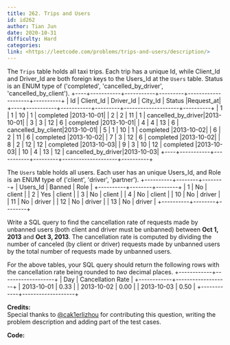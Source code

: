```yaml
---
title: 262. Trips and Users
id: id262
author: Tian Jun
date: 2020-10-31
difficulty: Hard
categories: 
link: <https://leetcode.com/problems/trips-and-users/description/>
---
```


The `Trips` table holds all taxi trips. Each trip has a unique Id, while
Client_Id and Driver_Id are both foreign keys to the Users_Id at the `Users`
table. Status is an ENUM type of ('completed', 'cancelled_by_driver',
'cancelled_by_client').
            +----+-----------+-----------+---------+--------------------+----------+    | Id | Client_Id | Driver_Id | City_Id |        Status      |Request_at|    +----+-----------+-----------+---------+--------------------+----------+    | 1  |     1     |    10     |    1    |     completed      |2013-10-01|    | 2  |     2     |    11     |    1    | cancelled_by_driver|2013-10-01|    | 3  |     3     |    12     |    6    |     completed      |2013-10-01|    | 4  |     4     |    13     |    6    | cancelled_by_client|2013-10-01|    | 5  |     1     |    10     |    1    |     completed      |2013-10-02|    | 6  |     2     |    11     |    6    |     completed      |2013-10-02|    | 7  |     3     |    12     |    6    |     completed      |2013-10-02|    | 8  |     2     |    12     |    12   |     completed      |2013-10-03|    | 9  |     3     |    10     |    12   |     completed      |2013-10-03|     | 10 |     4     |    13     |    12   | cancelled_by_driver|2013-10-03|    +----+-----------+-----------+---------+--------------------+----------+    

The `Users` table holds all users. Each user has an unique Users_Id, and Role
is an ENUM type of ('client', 'driver', 'partner').
            +----------+--------+--------+    | Users_Id | Banned |  Role  |    +----------+--------+--------+    |    1     |   No   | client |    |    2     |   Yes  | client |    |    3     |   No   | client |    |    4     |   No   | client |    |    10    |   No   | driver |    |    11    |   No   | driver |    |    12    |   No   | driver |    |    13    |   No   | driver |    +----------+--------+--------+    

Write a SQL query to find the cancellation rate of requests made by unbanned
users (both client and driver must be unbanned) between **Oct 1, 2013** and
**Oct 3, 2013**. The cancellation rate is computed by dividing the number of
canceled (by client or driver) requests made by unbanned users by the total
number of requests made by unbanned users.

For the above tables, your SQL query should return the following rows with the
cancellation rate being rounded to _two_ decimal places.
            +------------+-------------------+    |     Day    | Cancellation Rate |    +------------+-------------------+    | 2013-10-01 |       0.33        |    | 2013-10-02 |       0.00        |    | 2013-10-03 |       0.50        |    +------------+-------------------+    

**Credits:**  
Special thanks to
[@cak1erlizhou](https://leetcode.com/discuss/user/cak1erlizhou) for
contributing this question, writing the problem description and adding part of
the test cases.


**Code:**
